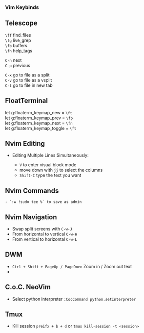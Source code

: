 ### Vim Keybinds

## Telescope

`\ff` find_files<br> 
`\fg` live_grep<br>
`\fb` buffers<br>
`\fh` help_tags<br>

`C-n` next<br>
`C-p` previous<br>

`C-x` go to file as a split<br>
`C-v` go to file as a vsplit<br>
`C-t` go to file in new tab<br>

## FloatTerminal

let g:floaterm_keymap_new    = `\ft`<br>
let g:floaterm_keymap_prev   = `\fp`<br>
let g:floaterm_keymap_next   = `\fn`<br>
let g:floaterm_keymap_toggle = `\ft`<br>

## Nvim Editing

- Editing Multiple Lines Simultaneously:<br>

    - `V` to enter visual block mode<br>
    - move down with  `jj` to select the columns<br>
    - `Shift-I` type the text you want<br>

## Nvim Commands

    - `:w !sudo tee %` to save as admin

## Nvim Navigation

- Swap split screens with `C-w-J` 
- From horizontal to vertical `C-w-H`
- From vertical to horizontal `C-w-L`

## DWM 

- `Ctrl + Shift + PageUp / PageDoen` Zoom in / Zoom out text
- 

## C.o.C. NeoVim

- Select python interpreter `:CocCommand python.setInterpreter`

## Tmux

- Kill session `preifx + b + d` or `tmux kill-session -t <session>`
